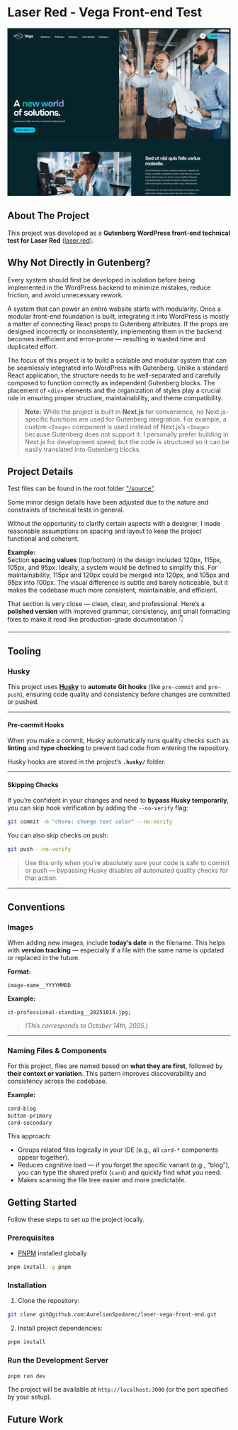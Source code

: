 # Laser Red - Vega Front-end Test

![App Screenshot](./screenshot.png)

## About The Project

This project was developed as a **Gutenberg WordPress front-end technical test for Laser Red** ([laser.red](https://laser.red)).

## Why Not Directly in Gutenberg?

Every system should first be developed in isolation before being implemented in the WordPress backend to minimize mistakes, reduce friction, and avoid unnecessary rework.

A system that can power an entire website starts with modularity. Once a modular front-end foundation is built, integrating it into WordPress is mostly a matter of connecting React props to Gutenberg attributes.
If the props are designed incorrectly or inconsistently, implementing them in the backend becomes inefficient and error-prone — resulting in wasted time and duplicated effort.

The focus of this project is to build a scalable and modular system that can be seamlessly integrated into WordPress with Gutenberg. Unlike a standard React application, the structure needs to be well-separated and carefully composed to function correctly as independent Gutenberg blocks. The placement of `<div>` elements and the organization of styles play a crucial role in ensuring proper structure, maintainability, and theme compatibility.

> **Note:** While the project is built in **Next.js** for convenience, no Next.js-specific functions are used for Gutenberg integration. For example, a custom `<Image>` component is used instead of Next.js’s `<Image>` because Gutenberg does not support it. I personally prefer building in Next.js for development speed, but the code is structured so it can be easily translated into Gutenberg blocks.

## Project Details

Test files can be found in the root folder ["/source"](https://github.com/AurelianSpodarec/laser-vega-front-end/tree/main/source).

Some minor design details have been adjusted due to the nature and constraints of technical tests in general.

Without the opportunity to clarify certain aspects with a designer, I made reasonable assumptions on spacing and layout to keep the project functional and coherent.

**Example:**  
Section **spacing values** (top/bottom) in the design included 120px, 115px, 105px, and 95px. Ideally, a system would be defined to simplify this. For maintainability, 115px and 120px could be merged into 120px, and 105px and 95px into 100px. The visual difference is subtle and barely noticeable, but it makes the codebase much more consistent, maintainable, and efficient.

That section is very close — clean, clear, and professional.
Here’s a **polished version** with improved grammar, consistency, and small formatting fixes to make it read like production-grade documentation 👇

---

## Tooling

### Husky

This project uses [**Husky**](https://www.npmjs.com/package/husky) to **automate Git hooks** (like `pre-commit` and `pre-push`), ensuring code quality and consistency before changes are committed or pushed.

---

#### Pre-commit Hooks

When you make a commit, Husky automatically runs quality checks such as **linting** and **type checking** to prevent bad code from entering the repository.

Husky hooks are stored in the project’s **`.husky/`** folder.

---

#### Skipping Checks

If you’re confident in your changes and need to **bypass Husky temporarily**, you can skip hook verification by adding the `--no-verify` flag:

```bash
git commit -m "chore: change text color" --no-verify
```

You can also skip checks on push:

```bash
git push --no-verify
```

> Use this only when you’re absolutely sure your code is safe to commit or push — bypassing Husky disables all automated quality checks for that action.

---

## Conventions

### Images

When adding new images, include **today’s date** in the filename.
This helps with **version tracking** — especially if a file with the same name is updated or replaced in the future.

**Format:**

```
image-name__YYYYMMDD
```

**Example:**

```
it-professional-standing__20251014.jpg;
```

> _(This corresponds to October 14th, 2025.)_

---

### Naming Files & Components

For this project, files are named based on **what they are first**, followed by **their context or variation**.
This pattern improves discoverability and consistency across the codebase.

**Example:**

```
card-blog
button-primary
card-secondary
```

This approach:

- Groups related files logically in your IDE (e.g., all `card-*` components appear together).
- Reduces cognitive load — if you forget the specific variant (e.g., “blog”), you can type the shared prefix (`card`) and quickly find what you need.
- Makes scanning the file tree easier and more predictable.

## Getting Started

Follow these steps to set up the project locally.

### Prerequisites

- [PNPM](https://pnpm.io/) installed globally

```bash
pnpm install -g pnpm
```

### Installation

1. Clone the repository:

```bash
git clone git@github.com:AurelianSpodarec/laser-vega-front-end.git
```

2. Install project dependencies:

```bash
pnpm install
```

### Run the Development Server

```bash
pnpm run dev
```

The project will be available at `http://localhost:3000` (or the port specified by your setup).

## Future Work
